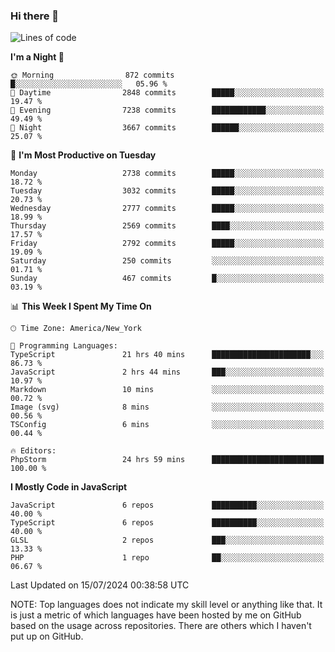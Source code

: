 ### Hi there 👋

<!--
**LynxJinxxy/LynxJinxxy** is a ✨ _special_ ✨ repository because its `README.md` (this file) appears on your GitHub profile.

Here are some ideas to get you started:

- 🔭 I’m currently working on ...
- 🌱 I’m currently learning ...
- 👯 I’m looking to collaborate on ...
- 🤔 I’m looking for help with ...
- 💬 Ask me about ...
- 📫 How to reach me: ...
- 😄 Pronouns: ...
- ⚡ Fun fact: ...
-->

<!--START_SECTION:waka-->
![Lines of code](https://img.shields.io/badge/From%20Hello%20World%20I%27ve%20Written-31.9%20million%20lines%20of%20code-blue)

**I'm a Night 🦉** 

```text
🌞 Morning                872 commits         █░░░░░░░░░░░░░░░░░░░░░░░░   05.96 % 
🌆 Daytime                2848 commits        █████░░░░░░░░░░░░░░░░░░░░   19.47 % 
🌃 Evening                7238 commits        ████████████░░░░░░░░░░░░░   49.49 % 
🌙 Night                  3667 commits        ██████░░░░░░░░░░░░░░░░░░░   25.07 % 
```
📅 **I'm Most Productive on Tuesday** 

```text
Monday                   2738 commits        █████░░░░░░░░░░░░░░░░░░░░   18.72 % 
Tuesday                  3032 commits        █████░░░░░░░░░░░░░░░░░░░░   20.73 % 
Wednesday                2777 commits        █████░░░░░░░░░░░░░░░░░░░░   18.99 % 
Thursday                 2569 commits        ████░░░░░░░░░░░░░░░░░░░░░   17.57 % 
Friday                   2792 commits        █████░░░░░░░░░░░░░░░░░░░░   19.09 % 
Saturday                 250 commits         ░░░░░░░░░░░░░░░░░░░░░░░░░   01.71 % 
Sunday                   467 commits         █░░░░░░░░░░░░░░░░░░░░░░░░   03.19 % 
```


📊 **This Week I Spent My Time On** 

```text
🕑︎ Time Zone: America/New_York

💬 Programming Languages: 
TypeScript               21 hrs 40 mins      ██████████████████████░░░   86.73 % 
JavaScript               2 hrs 44 mins       ███░░░░░░░░░░░░░░░░░░░░░░   10.97 % 
Markdown                 10 mins             ░░░░░░░░░░░░░░░░░░░░░░░░░   00.72 % 
Image (svg)              8 mins              ░░░░░░░░░░░░░░░░░░░░░░░░░   00.56 % 
TSConfig                 6 mins              ░░░░░░░░░░░░░░░░░░░░░░░░░   00.44 % 

🔥 Editors: 
PhpStorm                 24 hrs 59 mins      █████████████████████████   100.00 % 
```

**I Mostly Code in JavaScript** 

```text
JavaScript               6 repos             ██████████░░░░░░░░░░░░░░░   40.00 % 
TypeScript               6 repos             ██████████░░░░░░░░░░░░░░░   40.00 % 
GLSL                     2 repos             ███░░░░░░░░░░░░░░░░░░░░░░   13.33 % 
PHP                      1 repo              ██░░░░░░░░░░░░░░░░░░░░░░░   06.67 % 
```




 Last Updated on 15/07/2024 00:38:58 UTC
<!--END_SECTION:waka-->
NOTE: Top languages does not indicate my skill level or anything like that. It is just a metric of which languages have been hosted by me on GitHub based on the usage across repositories. There are others which I haven't put up on GitHub.

